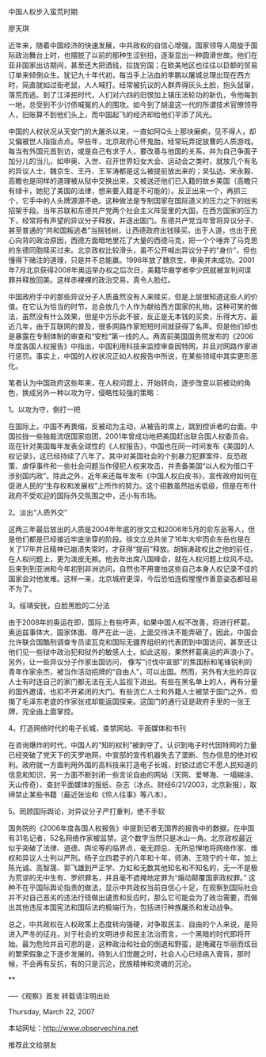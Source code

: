 中国人权步入蛮荒时期 



廖天琪  

近年来，随着中国经济的快速发展，中共政权的自信心增强，国家领导人周旋于国际政治舞台上时，也摆脱了以前的那种生涩别扭，逐渐显出一种圆滑世故。他们在亚非国家出访期间，甚至还大把洒钱，拉拢穷国；在欧美地区也往往以巨额的贸易订单来倾倒众生。犹记九十年代初，每当手上沾血的李鹏以屠城总理出现在西方时，简直就如过街老鼠，人人喊打。经常被抗议的人群弄得灰头土脸，抱头鼠窜，落荒而逃。到了江泽民时代，人们对六四的旧恨加上镇压法轮功的新仇，令他每到一地，总受到不少讨债喊冤的人的围攻。如今到了胡温这一代的所谓技术官僚领导人，旧账算不到他们头上，而中国起飞的经济却给他们平添了风光。



中国的人权状况从天安门的大屠杀以来，一直如阿Q头上那块癞痢，见不得人，却又偏被世人指指点点。早些年，北京政府心怀鬼胎，经常玩弄捉放曹的人质游戏。每当有外国元首到访，或是自己有求于人，要改善与他国的关系，并为自己争面子加分儿的当儿，如申奥、入世、召开世界妇女大会、运动会之类时，就放几个有名的异议人士，魏京生、王丹、王军涛都是这么被提前放出来的；吴弘达、宋永毅、高瞻也是同样的道理被从狱中交换出来，又被送还他们已入籍的故乡美国（高瞻只有绿卡，她犯了美国的法律，想来要入籍是不可能的）。反正出来一个，再抓三个，它手中的人头牌源源不绝。这种做法是专制国家在国际道义的压力之下的拙劣招架手段。当年苏联和东德共产党两个社会主义阵营里的大国，在西方国家的压力下，经常将有声望的异议分子释放，并逐出国门。东德共产党当年曾将异议分子、甚至普通的“共和国叛逃者”当摇钱树，让西德政府出钱赎买。出于人道，也出于民心向背的政治原因，西德方面暗地里花了大量的西德马克，把一个个唾弃了马克思的东德同胞赎买过来。北京政权比较滑头，虽不公开喊出异议分子的“身价”，但也懂得下赌注的道理，只是并不总能赢。1996年放了魏京生，申奥并未成功。2001年7月北京获得2008年奥运举办权之后次日，美籍华裔学者李少民就被宣判间谍罪并释放回美。这样赤裸裸的政治交易，真令人脸红。



中国政府手中的那些异议分子人质虽然没有人来赎买，但是上层很知道这些人的价值。在它认为恰当的时节，总会放几个人作为献给西方国家的礼物。这种可笑的做法，虽然没有什么效果，但是中方乐此不彼，反正是无本钱的买卖，乐得大方。最近几年，由于互联网的普及，很多网路作家短短时间就获得了名声。但是他们却也是暴露在专制体制的审查和“安检”第一线的人。两周前美国国务院发布的《2006年度各国人权报告》中指出，中国利用科技来监控审查因特网，并且对网路作家进行惩罚。事实上，中国的人权状况正如人权报告中所说，在某些领域中其实更形恶化。



笔者认为中国政府这些年来，在人权问题上，开始转向，逐步改变以前被动的角色，换成另外一种以攻为守，侵略性较强的策略：



1。以攻为守，倒打一把

在国际上，中国不再畏缩，反被动为主动，从被告的席上，跳到控诉者的台面。中国拉拢一些独裁流氓国家抱团，2001年曾成功地把美国赶出联合国人权委员会。现在针对美国每年发表全球性的《人权报告》，中国也在同一时间发布《美国的人权记录》，这已经持续了八年了。其中对美国社会的个别暴力犯罪案件、反恐政策、虐俘事件和一些社会问题当作侵犯人权来攻击，并责备美国“以人权为借口干涉别国内政”。除此之外，近年来还每年发布《中国人权白皮书》，宣传政府如何在促进人民的“生存权和发展权”上所作的努力。这个招数虽然拙劣低级，但是在布什政府不受欢迎的国际外交氛围之中，还小有市场。



2。淡出“人质外交”

这两三年最后放出的人质是2004年年底的徐文立和2006年5月的俞东岳等人，但是他们都是已经接近牢底坐穿的阶段。徐文立总共坐了16年大牢而俞东岳也是在关了17年并且精神已崩溃失常时，才获得“提前”释放。胡锦涛政权比之他的前任，在人权问题上，更为泼皮无赖。他去年出席八国峰会，就在人权问题上纹风不动。后来到到亚洲和今年初到非洲访问，自然也不用害怕这些自己本身人权记录不佳的国家会对他发难。这样一来，北京城府更深，今后恐怕连假惺惺作善意姿态都轻易不为了。



3。绥靖安抚，白脸黑脸的二分法

由于2008年的奥运在即，国际上有些呼声，如果中国人权不改善，将进行杯葛。奥运兹事体大，国家体面、尊严在此一运，上面交待决不能弄砸了。因此，中国会允许联合国酷刑调查专员诺瓦克和国际无疆界组织的代表团到中国访问，甚至还让他们见一些狱中政治犯和狱外的敏感人士。如此这般，果然杯葛奥运的声浪小了。另外，让一些异议分子作家出国访问， 像写“讨伐中宣部”的焦国标和笔锋锐利的青年作家余杰，被当作活动招牌的“自由人”，可以出国。然而，另外有大批的异议人士有时连自己的家门都无法在无人监视下进出。有些在黑名单上的人，再有分量的国外邀请，也扣不开紧闭的大门。有些流亡人士和外籍人士被禁于国门之外，但揭了毛泽东老底的作家张戎却能返国探亲。这国门的通行证是政府手里的一张王牌，完全由上面掌控。



4。打造网络时代的电子长城，查禁网站、平面媒体和书刊

在咨询爆炸的时代，中国人的“知的权利”被剥夺了。认识到电子时代因特网的力量已经突破了党天下的天罗地网，中宣部的宣传机器失去了垄断、包办信息的绝对权利。政府就一方面利用外国的高科技来打造电子长城，封锁过滤它不愿人民知道的信息和知识，另一方面不断封闭一些言论自由的网站（天网、爱琴海、一塌糊涂、天山传奇）、查封平面媒体的报纸、杂志（冰点、财经6/21/2003，北京新报），取缔禁止某些书籍（最近张诒和《伶人往事》等八本）。



5。罔顾国际舆论，对异议分子严打重判，绝不手软

国务院的《2006年度各国人权报告》中提到记者无国界的报告中的数据，在中国有31名记者，52名网络作家被监禁。这个数字当然只是冰山一角。北京政权最近似乎突破了法律、道德、舆论等的临界点，毫无顾忌、无所忌惮地将网络作家、维权和异议人士判以严刑。杨子立四君子的八年和十年，师涛、王晓宁的十年，加上陈光诚、高智晟、郭飞雄到严正学、力虹和无数其他知名和不知名的，无一不是极为荒谬的无中生有、罗织罪名，并且毫不遮掩地定罪为“煽动颠覆国家政权罪。” 这种不在乎国际舆论指责的做法，显示中共政权当前自信心十足，在观察到国际社会并不对自己恶劣的违法行径做出谴责和反应时，那么它可能会为了政治需要，而做出其他违反本国宪法和国际法的极端行为，包括进行种族屠杀和发动战争。



总之，中共政权在人权政策上态度转向强硬，对争取民主、自由的个人来说，是将进入严冬的征兆，对于社会的文明进步和民主法治而言，一个黑暗的时代即将开始。最为危险并且可悲的是，这种政治和社会的倒退和野蛮，是掩藏在华丽而炫目的繁荣假象之下逐步发展的。待到人们觉醒之时，社会人心已经病入膏肓，那时候，不会再有反抗，有的只是沉沦，民族精神和灵魂的沉沦。



**



──《观察》首发    转载请注明出处

Thursday, March 22, 2007

本站网址：http://www.observechina.net  

  推荐此文给朋友  

